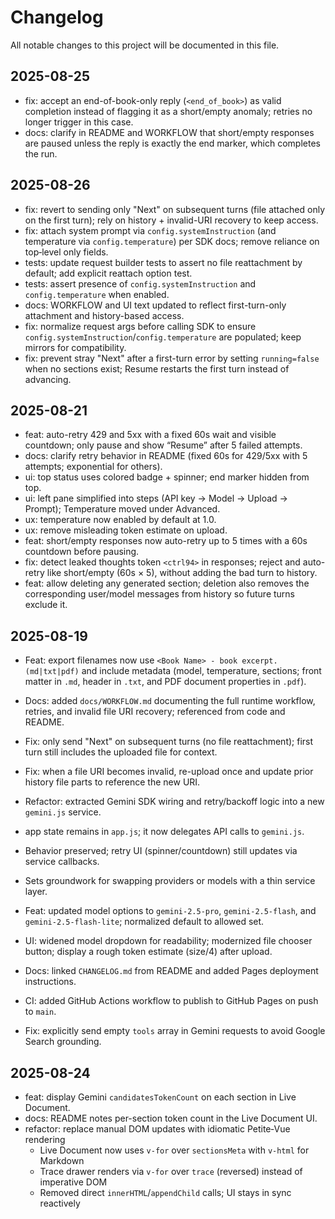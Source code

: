 # Changelog

All notable changes to this project will be documented in this file.

## 2025-08-25
- fix: accept an end-of-book-only reply (`<end_of_book>`) as valid completion instead of flagging it as a short/empty anomaly; retries no longer trigger in this case.
- docs: clarify in README and WORKFLOW that short/empty responses are paused unless the reply is exactly the end marker, which completes the run.

## 2025-08-26
- fix: revert to sending only "Next" on subsequent turns (file attached only on the first turn); rely on history + invalid-URI recovery to keep access.
- fix: attach system prompt via `config.systemInstruction` (and temperature via `config.temperature`) per SDK docs; remove reliance on top‑level only fields.
- tests: update request builder tests to assert no file reattachment by default; add explicit reattach option test.
- tests: assert presence of `config.systemInstruction` and `config.temperature` when enabled.
- docs: WORKFLOW and UI text updated to reflect first-turn-only attachment and history-based access.
 - fix: normalize request args before calling SDK to ensure `config.systemInstruction`/`config.temperature` are populated; keep mirrors for compatibility.
 - fix: prevent stray "Next" after a first-turn error by setting `running=false` when no sections exist; Resume restarts the first turn instead of advancing.

## 2025-08-21
- feat: auto-retry 429 and 5xx with a fixed 60s wait and visible countdown; only pause and show “Resume” after 5 failed attempts.
- docs: clarify retry behavior in README (fixed 60s for 429/5xx with 5 attempts; exponential for others).
 - ui: top status uses colored badge + spinner; end marker hidden from top.
 - ui: left pane simplified into steps (API key → Model → Upload → Prompt); Temperature moved under Advanced.
 - ux: temperature now enabled by default at 1.0.
 - ux: remove misleading token estimate on upload.
 - feat: short/empty responses now auto-retry up to 5 times with a 60s countdown before pausing.
 - fix: detect leaked thoughts token `<ctrl94>` in responses; reject and auto-retry like short/empty (60s × 5), without adding the bad turn to history.
 - feat: allow deleting any generated section; deletion also removes the corresponding user/model messages from history so future turns exclude it.

## 2025-08-19
- Feat: export filenames now use `<Book Name> - book excerpt.(md|txt|pdf)` and include metadata (model, temperature, sections; front matter in `.md`, header in `.txt`, and PDF document properties in `.pdf`).
- Docs: added `docs/WORKFLOW.md` documenting the full runtime workflow, retries, and invalid file URI recovery; referenced from code and README.
- Fix: only send "Next" on subsequent turns (no file reattachment); first turn still includes the uploaded file for context.
- Fix: when a file URI becomes invalid, re-upload once and update prior history file parts to reference the new URI.
- Refactor: extracted Gemini SDK wiring and retry/backoff logic into a new `gemini.js` service.
- app state remains in `app.js`; it now delegates API calls to `gemini.js`.
- Behavior preserved; retry UI (spinner/countdown) still updates via service callbacks.
- Sets groundwork for swapping providers or models with a thin service layer.

- Feat: updated model options to `gemini-2.5-pro`, `gemini-2.5-flash`, and `gemini-2.5-flash-lite`; normalized default to allowed set.
- UI: widened model dropdown for readability; modernized file chooser button; display a rough token estimate (size/4) after upload.
- Docs: linked `CHANGELOG.md` from README and added Pages deployment instructions.
- CI: added GitHub Actions workflow to publish to GitHub Pages on push to `main`.
- Fix: explicitly send empty `tools` array in Gemini requests to avoid Google Search grounding.

## 2025-08-24
- feat: display Gemini `candidatesTokenCount` on each section in Live Document.
- docs: README notes per-section token count in the Live Document UI.
 - refactor: replace manual DOM updates with idiomatic Petite‑Vue rendering
   - Live Document now uses `v-for` over `sectionsMeta` with `v-html` for Markdown
   - Trace drawer renders via `v-for` over `trace` (reversed) instead of imperative DOM
   - Removed direct `innerHTML`/`appendChild` calls; UI stays in sync reactively
